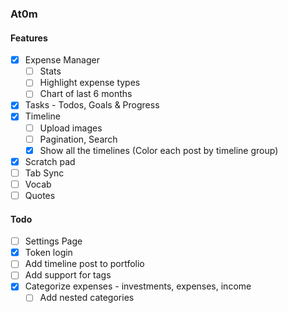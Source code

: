 ### At0m

#### Features

- [x] Expense Manager
  - [ ] Stats
  - [ ] Highlight expense types
  - [ ] Chart of last 6 months
- [x] Tasks - Todos, Goals & Progress
- [x] Timeline
  - [ ] Upload images
  - [ ] Pagination, Search
  - [x] Show all the timelines (Color each post by timeline group)
- [x] Scratch pad
- [ ] Tab Sync
- [ ] Vocab
- [ ] Quotes

#### Todo

- [ ] Settings Page
- [x] Token login
- [ ] Add timeline post to portfolio
- [ ] Add support for tags
- [x] Categorize expenses - investments, expenses, income
  - [ ] Add nested categories
